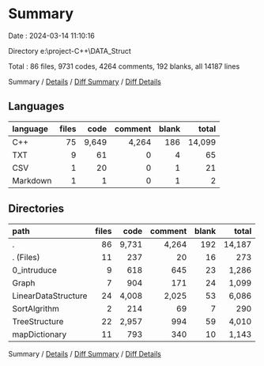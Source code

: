 # Summary

Date : 2024-03-14 11:10:16

Directory e:\\project-C++\\DATA_Struct

Total : 86 files,  9731 codes, 4264 comments, 192 blanks, all 14187 lines

Summary / [Details](details.md) / [Diff Summary](diff.md) / [Diff Details](diff-details.md)

## Languages
| language | files | code | comment | blank | total |
| :--- | ---: | ---: | ---: | ---: | ---: |
| C++ | 75 | 9,649 | 4,264 | 186 | 14,099 |
| TXT | 9 | 61 | 0 | 4 | 65 |
| CSV | 1 | 20 | 0 | 1 | 21 |
| Markdown | 1 | 1 | 0 | 1 | 2 |

## Directories
| path | files | code | comment | blank | total |
| :--- | ---: | ---: | ---: | ---: | ---: |
| . | 86 | 9,731 | 4,264 | 192 | 14,187 |
| . (Files) | 11 | 237 | 20 | 16 | 273 |
| 0_intruduce | 9 | 618 | 645 | 23 | 1,286 |
| Graph | 7 | 904 | 171 | 24 | 1,099 |
| LinearDataStructure | 24 | 4,008 | 2,025 | 53 | 6,086 |
| SortAlgrithm | 2 | 214 | 69 | 7 | 290 |
| TreeStructure | 22 | 2,957 | 994 | 59 | 4,010 |
| mapDictionary | 11 | 793 | 340 | 10 | 1,143 |

Summary / [Details](details.md) / [Diff Summary](diff.md) / [Diff Details](diff-details.md)